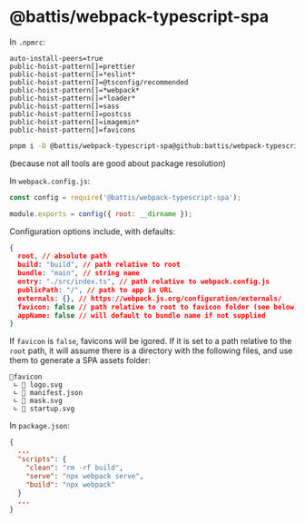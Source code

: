 # @battis/webpack-typescript-spa

In `.npmrc`:

```
auto-install-peers=true
public-hoist-pattern[]=prettier
public-hoist-pattern[]=*eslint*
public-hoist-pattern[]=@tsconfig/recommended
public-hoist-pattern[]=*webpack*
public-hoist-pattern[]=*loader*
public-hoist-pattern[]=sass
public-hoist-pattern[]=postcss
public-hoist-pattern[]=imagemin*
public-hoist-pattern[]=favicons
```

```bash
pnpm i -D @battis/webpack-typescript-spa@github:battis/webpack-typescript-spa
```

(because not all tools are good about package resolution)

In `webpack.config.js`:

```js
const config = require('@battis/webpack-typescript-spa');

module.exports = config({ root: __dirname });
```

Configuration options include, with defaults:

```json
{
  root, // absolute path
  build: "build", // path relative to root
  bundle: "main", // string name
  entry: "./src/index.ts", // path relative to webpack.config.js
  publicPath: "/", // path to app in URL
  externals: {}, // https://webpack.js.org/configuration/externals/
  favicon: false // path relative to root to favicon folder (see below)
  appName: false // will default to bundle name if not supplied
}
```

If `favicon` is `false`, favicons will be igored. If it is set to a path relative to the `root` path, it will assume there is a directory with the following files, and use them to generate a SPA assets folder:

```
📂favicon
 ∟ 📄 logo.svg
 ∟ 📄 manifest.json
 ∟ 📄 mask.svg
 ∟ 📄 startup.svg
```

In `package.json`:

```json
{
  ...
  "scripts": {
    "clean": "rm -rf build",
    "serve": "npx webpack serve",
    "build": "npx webpack"
  }
  ...
}
```
